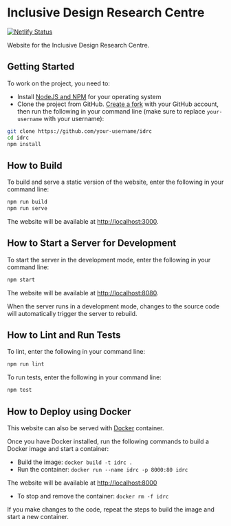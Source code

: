 # Inclusive Design Research Centre

[![Netlify Status](https://api.netlify.com/api/v1/badges/f40e64ad-e099-4924-9077-e5313e127631/deploy-status)](https://app.netlify.com/sites/idrc/deploys)

Website for the Inclusive Design Research Centre.

## Getting Started

To work on the project, you need to:

* Install [NodeJS and NPM](https://nodejs.org/en/download/) for your operating system
* Clone the project from GitHub. [Create a fork](https://help.github.com/en/github/getting-started-with-github/fork-a-repo)
with your GitHub account, then run the following in your command line (make sure to replace `your-username` with
your username):

```bash
git clone https://github.com/your-username/idrc
cd idrc
npm install
```

## How to Build

To build and serve a static version of the website, enter the following in your command line:

```bash
npm run build
npm run serve
```

The website will be available at [http://localhost:3000](http://localhost:3000).

## How to Start a Server for Development

To start the server in the development mode, enter the following in your command line:

```bash
npm start
```

The website will be available at [http://localhost:8080](http://localhost:8080).

When the server runs in a development mode, changes to the source code will automatically trigger the server to rebuild.

## How to Lint and Run Tests

To lint, enter the following in your command line:

```bash
npm run lint
```

To run tests, enter the following in your command line:

```bash
npm test
```

## How to Deploy using Docker

This website can also be served with [Docker](https://docs.docker.com/get-docker/) container.

Once you have Docker installed, run the following commands to build a Docker image and start a container:

* Build the image: `docker build -t idrc .`
* Run the container: `docker run --name idrc -p 8000:80 idrc`

The website will be available at [http://localhost:8000](http://localhost:8000)

* To stop and remove the container: `docker rm -f idrc`

If you make changes to the code, repeat the steps to build the image and start a new container.
